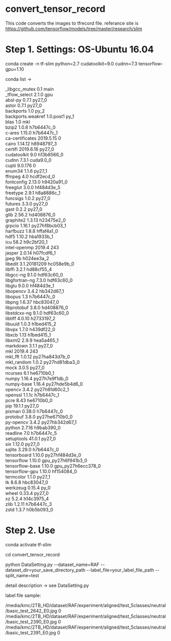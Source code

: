 # convert_tensor_record
This code converts the images to tfrecord file.
referance site is https://github.com/tensorflow/models/tree/master/research/slim

# Step 1. Settings: OS-Ubuntu 16.04
conda create -n tf-slim python=2.7 cudatoolkit=9.0 cudnn=7.3 tensorflow-gpu=1.10

conda list
->

_libgcc_mutex             0.1                        main  
_tflow_select             2.1.0                       gpu  
absl-py                   0.7.1                    py27_0  
astor                     0.7.1                    py27_0  
backports                 1.0                        py_2  
backports.weakref         1.0.post1                  py_1  
blas                      1.0                         mkl  
bzip2                     1.0.8                h7b6447c_0  
c-ares                    1.15.0               h7b6447c_1  
ca-certificates           2019.5.15                     0  
cairo                     1.14.12              h8948797_3  
certifi                   2019.6.16                py27_0  
cudatoolkit               9.0                  h13b8566_0  
cudnn                     7.3.1                 cuda9.0_0  
cupti                     9.0.176                       0  
enum34                    1.1.6                    py27_1  
ffmpeg                    4.0                  hcdf2ecd_0  
fontconfig                2.13.0               h9420a91_0  
freeglut                  3.0.0                hf484d3e_5  
freetype                  2.9.1                h8a8886c_1  
funcsigs                  1.0.2                    py27_0  
futures                   3.3.0                    py27_0  
gast                      0.2.2                    py27_0  
glib                      2.56.2               hd408876_0  
graphite2                 1.3.13               h23475e2_0  
grpcio                    1.16.1           py27hf8bcb03_1  
harfbuzz                  1.8.8                hffaf4a1_0  
hdf5                      1.10.2               hba1933b_1  
icu                       58.2                 h9c2bf20_1  
intel-openmp              2019.4                      243  
jasper                    2.0.14               h07fcdf6_1  
jpeg                      9b                   h024ee3a_2  
libedit                   3.1.20181209         hc058e9b_0  
libffi                    3.2.1                hd88cf55_4  
libgcc-ng                 9.1.0                hdf63c60_0  
libgfortran-ng            7.3.0                hdf63c60_0  
libglu                    9.0.0                hf484d3e_1  
libopencv                 3.4.2                hb342d67_1  
libopus                   1.3                  h7b6447c_0  
libpng                    1.6.37               hbc83047_0  
libprotobuf               3.8.0                hd408876_0  
libstdcxx-ng              9.1.0                hdf63c60_0  
libtiff                   4.0.10               h2733197_2  
libuuid                   1.0.3                h1bed415_2  
libvpx                    1.7.0                h439df22_0  
libxcb                    1.13                 h1bed415_1  
libxml2                   2.9.9                hea5a465_1  
markdown                  3.1.1                    py27_0  
mkl                       2019.4                      243  
mkl_fft                   1.0.12           py27ha843d7b_0  
mkl_random                1.0.2            py27hd81dba3_0  
mock                      3.0.5                    py27_0  
ncurses                   6.1                  he6710b0_1  
numpy                     1.16.4           py27h7e9f1db_0  
numpy-base                1.16.4           py27hde5b4d6_0  
opencv                    3.4.2            py27h6fd60c2_1  
openssl                   1.1.1c               h7b6447c_1  
pcre                      8.43                 he6710b0_0  
pip                       19.1.1                   py27_0  
pixman                    0.38.0               h7b6447c_0  
protobuf                  3.8.0            py27he6710b0_0  
py-opencv                 3.4.2            py27hb342d67_1  
python                    2.7.16               h9bab390_0  
readline                  7.0                  h7b6447c_5  
setuptools                41.0.1                   py27_0  
six                       1.12.0                   py27_0  
sqlite                    3.29.0               h7b6447c_0  
tensorboard               1.10.0           py27hf484d3e_0  
tensorflow                1.10.0          gpu_py27h6f941b3_0  
tensorflow-base           1.10.0          gpu_py27h6ecc378_0  
tensorflow-gpu            1.10.0               hf154084_0  
termcolor                 1.1.0                    py27_1  
tk                        8.6.8                hbc83047_0  
werkzeug                  0.15.4                     py_0  
wheel                     0.33.4                   py27_0  
xz                        5.2.4                h14c3975_4  
zlib                      1.2.11               h7b6447c_3  
zstd                      1.3.7                h0b5b093_0



# Step 2. Use
conda activate tf-slim

cd convert_tensor_record

python DataSetting.py --dataset_name=RAF --dataset_dir=your_save_directory_path --label_file=your_label_file_path --split_name=test

detail description -> see DataSetting.py

label file sample:

/media/kmc/2TB_HD/dataset/RAF/experiment/aligned/test_5classes/neutral/basic_test_2642_E0.jpg 0
/media/kmc/2TB_HD/dataset/RAF/experiment/aligned/test_5classes/neutral/basic_test_2390_E0.jpg 0
/media/kmc/2TB_HD/dataset/RAF/experiment/aligned/test_5classes/neutral/basic_test_2391_E0.jpg 0



